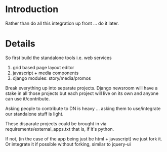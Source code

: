 # Introduction #

Rather than do all this integration up front ... do it later.

# Details #

So first build the standalone tools i.e. web services
  1. grid based page layout editor
  1. javascript + media components
  1. django modules: story/media/promos

Break everything up into separate projects.  Django newsroom will have a stake in all those projects but each project will live on its own and anyone can use it/contribute.

Asking people to contribute to DN is heavy ... asking them to use/integrate our standalone stuff is light.

These disparate projects could be brought in via requirements/external\_apps.txt that is, if it's python.

If not, (in the case of the app being just be html + javascript) we just fork it. Or integrate it if possible without forking, similar to jquery-ui